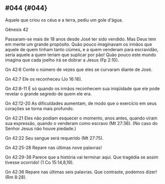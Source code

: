 ## #044 {#044}

Aquele que criou os céus e a terra, pediu um gole d&#039;água.

Gênesis 42

Passaram-se mais de 18 anos desde José ter sido vendido. Mas Deus tem em mente um grande propósito. Quão pouco imaginavam os irmãos que aquele de quem tinham tanto ciúmes, e a quem venderam para escravidão, seria aquele a quem teriam que suplicar por pão! Quão pouco este mundo imagina que cada joelho irá se dobrar a Jesus (Fp 2:10).

Gn 42:6 Conte o número de vezes que eles se curvaram diante de José.

Gn 42:7 Ele os reconheceu (Jo 16:16).

Gn 42:8-11 É só quando os irmãos reconhecem sua iniqüidade que ele pode revelar o grande segredo de quem ele era.

Gn 42:12-20 As dificuldades aumentam, de modo que o exercício em seus corações se torna mais profundo.

Gn 42:21 Eles não podiam esquecer o momento, anos antes, quando viram sua expressão, quando o venderam como escravo (Mt 27:36). (No caso do Senhor Jesus não houve piedade.)

Gn 42:22 Seu sangue será requerido (Mt 27:75).

Gn 42:25-28 Repare nas últimas nove palavras!

Gn 42:29-38 Parece que a história vai terminar aqui. Que tragédia se assim tivesse ocorrido! (1 Co 15:14,8,19).

Gn 42:36 Repare nas últimas seis palavras. Que contraste, podemos dizer! (Rm 8:28).